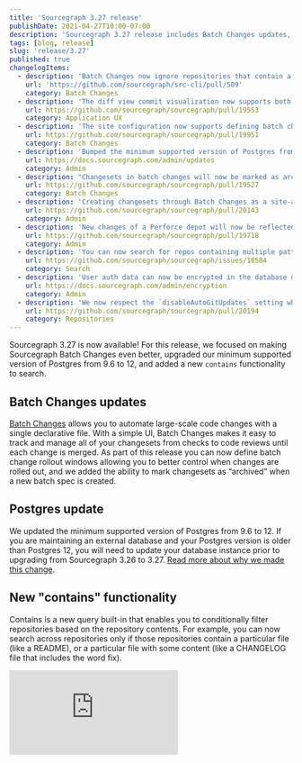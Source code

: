 ```yaml
---
title: 'Sourcegraph 3.27 release'
publishDate: 2021-04-27T10:00-07:00
description: 'Sourcegraph 3.27 release includes Batch Changes updates, changes to the minimum required version of Postgres, and added a new seach feature.'
tags: [blog, release]
slug: 'release/3.27'
published: true
changelogItems:
  - description: 'Batch Changes now ignore repositories that contain a `.batchignore` file.'
    url: 'https://github.com/sourcegraph/src-cli/pull/509'
    category: Batch Changes
  - description: 'The diff view commit visualization now supports both split and unified views, including hovers, go-to-definition, and find-references.'
    url: https://github.com/sourcegraph/sourcegraph/pull/19553
    category: Application UX
  - description: 'The site configuration now supports defining batch change rollout windows, which can be used to slow or disable pushing changesets at particular times of day or days of the week.'
    url: https://github.com/sourcegraph/sourcegraph/pull/19951
    category: Batch Changes
  - description: 'Bumped the minimum supported version of Postgres from `9.6` to `12`. The upgrade procedure is mostly automated for existing deployments, but may require action if using the single-container deployment or an external database. See the upgrade documentation for your deployment type for detailed instructions.'
    url: https://docs.sourcegraph.com/admin/updates
    category: Admin
  - description: "Changesets in batch changes will now be marked as archived instead of being detached when a new batch spec that doesn't include the changesets is applied. Once they're archived users can manually detach them in the UI."
    url: https://github.com/sourcegraph/sourcegraph/pull/19527
    category: Batch Changes
  - description: 'Creating changesets through Batch Changes as a site-admin without configured Batch Changes credentials has been deprecated. To avoid any interruptions in changeset creation, please configure user or global credentials before Sourcegraph 3.29.'
    url: https://github.com/sourcegraph/sourcegraph/pull/20143
    category: Admin
  - description: 'New changes of a Perforce depot will now be reflected in `master` branch after the initial clone.'
    url: https://github.com/sourcegraph/sourcegraph/pull/19718
    category: Admin
  - description: 'You can now search for repos containing multiple patterns using the built-in `contains` predicate: `repo:contains(...)`, `repo:contains.file(...)`, `repo:contains.content(...)`, and `repo:contains.commit.after(...)`.'
    url: https://github.com/sourcegraph/sourcegraph/issues/18584
    category: Search
  - description: 'User auth data can now be encrypted in the database using the `encryption.keys` config.'
    url: https://docs.sourcegraph.com/admin/encryption
    category: Admin
  - description: 'We now respect the `disableAutoGitUpdates` setting when cloning or fetching repos on demand and during cleanup tasks that may re-clone old repos.'
    url: https://github.com/sourcegraph/sourcegraph/pull/20194
    category: Repositories
---
```


Sourcegraph 3.27 is now available! For this release, we focused on making Sourcegraph Batch Changes even better, upgraded our minimum supported version of Postgres from 9.6 to 12, and added a new `contains` functionality to search.

## Batch Changes updates

[Batch Changes](https://about.sourcegraph.com/batch-changes/) allows you to automate large-scale code changes with a single declarative file. With a simple UI, Batch Changes makes it easy to track and manage all of your changesets from checks to code reviews until each change is merged.
As part of this release you can now define batch change rollout windows allowing you to better control when changes are rolled out, and we added the ability to mark changesets as “archived” when a new batch spec is created.

## Postgres update

We updated the minimum supported version of Postgres from 9.6 to 12. If you are maintaining an external database and your Postgres version is older than Postgres 12, you will need to update your database instance prior to upgrading from Sourcegraph 3.26 to 3.27.
[Read more about why we made this change](https://about.sourcegraph.com/blog/postgres-version-update/).

## New "contains" functionality

Contains is a new query built-in that enables you to conditionally filter repositories based on the repository contents. For example, you can now search across repositories only if those repositories contain a particular file (like a README), or a particular file with some content (like a CHANGELOG file that includes the word fix).

<div className="container my-4 video-embed embed-responsive embed-responsive-16by9">
    <iframe className="embed-responsive-item" src="https://www.youtube-nocookie.com/embed/hKXoMVzBZ5E?autoplay=0&amp;cc_load_policy=0&amp;start=0&amp;end=0&amp;loop=0&amp;controls=1&amp;modestbranding=0&amp;rel=0" allowFullScreen="" allow="accelerometer; autoPlay; encrypted-media; gyroscope; picture-in-picture"frameBorder="0"></iframe>
</div>
